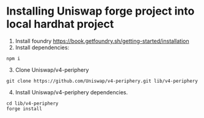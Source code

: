 # Installing Uniswap forge project into local hardhat project

1. Install foundry https://book.getfoundry.sh/getting-started/installation 
2. Install dependencies:
```
npm i
```

3. Clone Uniswap/v4-periphery
```
git clone https://github.com/Uniswap/v4-periphery.git lib/v4-periphery
```

4. Install Uniswap/v4-periphery dependencies.
```
cd lib/v4-periphery
forge install
```
